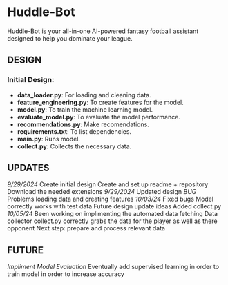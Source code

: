 # Huddle-Bot
Huddle-Bot is your all-in-one AI-powered fantasy football assistant designed to help you dominate your league.

## DESIGN
### Initial Design:
- **data_loader.py**: For loading and cleaning data.
- **feature_engineering.py**: To create features for the model.
- **model.py**: To train the machine learning model.
- **evaluate_model.py**: To evaluate the model performance.
- **recommendations.py**: Make recomendations.
- **requirements.txt**: To list dependencies.
- **main.py**: Runs model.
- **collect.py**: Collects the necessary data.

## UPDATES
*9/29/2024* 
    Create initial design
    Create and set up readme + repository
    Download the needed extensions
*9/29/2024*
    Updated design
    *BUG* Problems loading data and creating features
*10/03/24*
    Fixed bugs
    Model correctly works with test data
    Future design update ideas
    Added collect.py
*10/05/24*
    Been working on implimenting the automated data fetching
    Data collector collect.py correctly grabs the data for the player as well as there opponent
    Next step: prepare and process relevant data

## FUTURE
*Impliment Model Evaluation*
    Eventually add supervised learning in order to train model in order to increase accuracy
